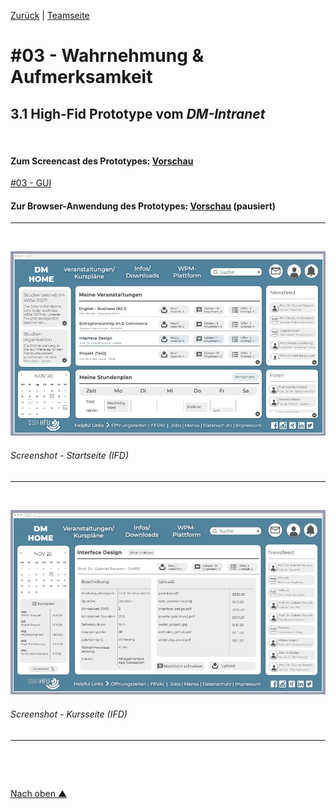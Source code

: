 [Zurück](https://github.com/milena-sagert/IFD-WiSe20-21) | [Teamseite](https://webuser.hs-furtwangen.de/~rag/lehre/WiSe20-21/IFD/Kursinhalt/Team/)
# #03 - Wahrnehmung & Aufmerksamkeit 
## 3.1 High-Fid Prototype vom *DM-Intranet*


&nbsp;

#### Zum Screencast des Prototypes: [Vorschau](https://youtu.be/5sB3e7N4ifM) 

<a href="index.html" target="_blank">#03 - GUI</a> <br>


#### Zur Browser-Anwendung des Prototypes: [Vorschau](https://pr.to/LSR7DH/) (pausiert)
---

&nbsp;



![GUI](img/GUI-1.png "GUI - Startseite")
###### Screenshot - Startseite (IFD)
---


&nbsp;



![GUI](img/GUI-2.png "GUI - Kursseite")
###### Screenshot - Kursseite (IFD)
---



&nbsp;

&nbsp;



[Nach oben &#x25B2;](#top)

